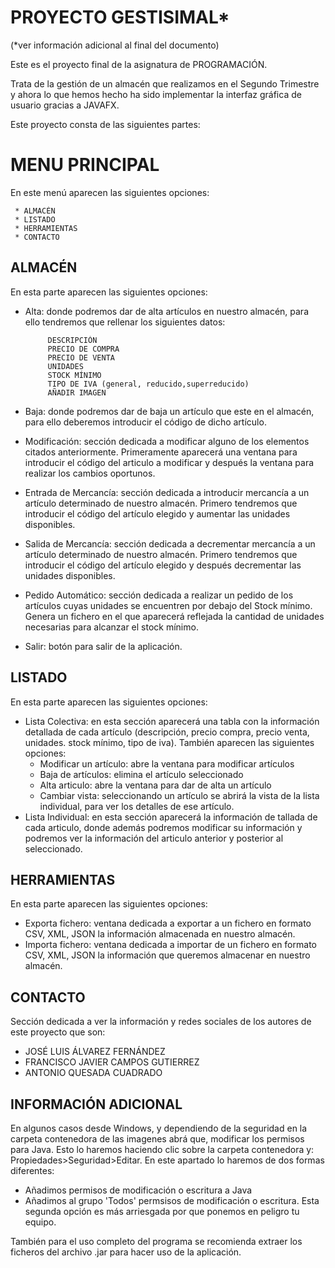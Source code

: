 # PROYECTO GESTISIMAL*
(*ver información adicional al final del documento)

Este es el proyecto final de la asignatura de PROGRAMACIÓN.

Trata de la gestión de un almacén que realizamos en el Segundo    Trimestre y ahora lo que hemos hecho ha sido implementar la interfaz    gráfica de usuario gracias a JAVAFX.

Este proyecto consta de las siguientes partes:

# MENU PRINCIPAL

En este menú aparecen las siguientes opciones:

     * ALMACÉN
     * LISTADO
     * HERRAMIENTAS
     * CONTACTO

## ALMACÉN

En esta parte aparecen las siguientes opciones:
* Alta: donde podremos dar de alta artículos en nuestro almacén, para ello tendremos que rellenar los siguientes datos:

	       DESCRIPCIÓN
	       PRECIO DE COMPRA
	       PRECIO DE VENTA
	       UNIDADES
	       STOCK MÍNIMO
	       TIPO DE IVA (general, reducido,superreducido)
	       AÑADIR IMAGEN
       
 * Baja: donde podremos dar de baja un artículo que este en el almacén, para ello deberemos introducir el código de dicho artículo.
 * Modificación: sección dedicada a modificar alguno de los elementos citados anteriormente. Primeramente aparecerá una ventana para introducir el código del articulo a modificar y después la ventana para realizar los cambios oportunos.
 * Entrada de Mercancía: sección dedicada a introducir mercancía a un artículo determinado de nuestro almacén. Primero tendremos que introducir el código del artículo elegido y aumentar las unidades disponibles.
 * Salida de Mercancía: sección dedicada a decrementar mercancía a un artículo determinado de nuestro almacén. Primero tendremos que introducir el código del artículo elegido y después decrementar las unidades disponibles.
 * Pedido Automático: sección dedicada a realizar un pedido de los artículos cuyas unidades se encuentren por debajo del Stock mínimo. Genera un fichero en el que aparecerá reflejada la cantidad de unidades necesarias para alcanzar el stock mínimo.
 * Salir: botón para salir de la aplicación. 

## LISTADO

En esta parte aparecen las siguientes opciones:

- Lista Colectiva: en esta sección aparecerá una tabla con la información detallada de cada artículo (descripción, precio compra, precio venta, unidades. stock mínimo, tipo de iva).
También aparecen las siguientes opciones:
     - Modificar un artículo: abre la ventana para modificar artículos
     - Baja de artículos: elimina el artículo seleccionado
     - Alta articulo: abre la ventana para dar de alta un artículo
     - Cambiar vista: seleccionando un artículo se abrirá la vista de la lista individual, para ver los detalles de ese artículo.
- Lista Individual: en esta sección aparecerá la información de tallada de cada articulo, donde además podremos modificar su información y podremos ver la información del articulo anterior y posterior al seleccionado.
     
## HERRAMIENTAS

En esta parte aparecen las siguientes opciones:
- Exporta fichero: ventana dedicada a exportar a un fichero en formato CSV, XML, JSON la información almacenada en nuestro almacén.
- Importa fichero: ventana dedicada a importar de un fichero en formato CSV, XML, JSON la información que queremos almacenar en nuestro almacén.

## CONTACTO

Sección dedicada a ver la información y redes sociales de los autores de este proyecto que son:
- JOSÉ LUIS ÁLVAREZ FERNÁNDEZ
- FRANCISCO JAVIER CAMPOS GUTIERREZ
- ANTONIO QUESADA CUADRADO

## INFORMACIÓN ADICIONAL

En algunos casos desde Windows, y dependiendo de la seguridad en la carpeta contenedora de las imagenes abrá que, modificar los permisos para Java. Esto lo haremos haciendo clic sobre la carpeta contenedora y: Propiedades>Seguridad>Editar. En este apartado lo haremos de dos formas diferentes:
- Añadimos permisos de modificación o escritura a Java
- Añadimos al grupo 'Todos' permsisos de modificación o escritura. Esta segunda opción es más arriesgada por que ponemos en peligro tu equipo.

También para el uso completo del programa se recomienda extraer los ficheros del archivo .jar para hacer uso de la aplicación.